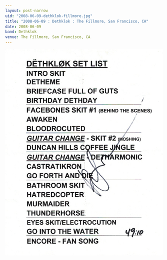 ```yaml
---
layout: post-narrow
uid: "2008-06-09-dethklok-fillmore.jpg"
title: "2008-06-09 : Dethklok : The Fillmore, San Francisco, CA"
date: 2008-06-09
band: Dethklok
venue: The Fillmore, San Francisco, CA
---
```


<div class="showcase">
  <img src="/img/2008/06/20080609-Dethklok-Fillmore.jpg" alt="2008-06-09-dethklok-fillmore.jpg">
</div>
